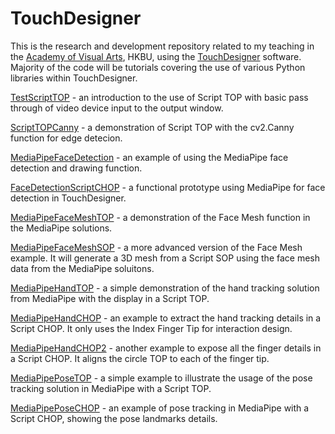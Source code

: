 # TouchDesigner
This is the research and development repository related to my teaching in the [Academy of Visual Arts](https://ava.hkbu.edu.hk), HKBU, using the [TouchDesigner](https://derivative.ca/) software. Majority of the code will be tutorials covering the use of various Python libraries within TouchDesigner.


[TestScriptTOP](http://www.magicandlove.com/blog/2021/05/24/script-top-in-touchdesigner/) - an introduction to the use of Script TOP with basic pass through of video device input to the output window.

[ScriptTOPCanny](http://www.magicandlove.com/blog/2021/05/24/script-top-in-touchdesigner-canny/) - a demonstration of Script TOP with the cv2.Canny function for edge detecion.

[MediaPipeFaceDetection](http://www.magicandlove.com/blog/2021/05/24/mediapipe-in-touchdesigner-2/) - an example of using the MediaPipe face detection and drawing function.

[FaceDetectionScriptCHOP](http://www.magicandlove.com/blog/2021/05/24/mediapipe-in-touchdesigner-3/) - a functional prototype using MediaPipe for face detection in TouchDesigner.

[MediaPipeFaceMeshTOP](http://www.magicandlove.com/blog/2021/05/31/mediapipe-in-touchdesigner-4/) - a demonstration of the Face Mesh function in the MediaPipe solutions.

[MediaPipeFaceMeshSOP](http://www.magicandlove.com/blog/2021/05/31/mediapipe-in-touchdesigner-5/) - a more advanced version of the Face Mesh example. It will generate a 3D mesh from a Script SOP using the face mesh data from the MediaPipe soluitons.

[MediaPipeHandTOP](http://www.magicandlove.com/blog/2021/06/02/mediapipe-in-touchdesigner-6/) - a simple demonstration of the hand tracking solution from MediaPipe with the display in a Script TOP.

[MediaPipeHandCHOP](http://www.magicandlove.com/blog/2021/06/02/mediapipe-in-touchdesigner-7/) - an example to extract the hand tracking details in a Script CHOP. It only uses the Index Finger Tip for interaction design.

[MediaPipeHandCHOP2](http://www.magicandlove.com/blog/2021/06/02/mediapipe-in-touchdesigner-8/) - another example to expose all the finger details in a Script CHOP. It aligns the circle TOP to each of the finger tip.

[MediaPipePoseTOP](http://www.magicandlove.com/blog/2021/06/03/mediapipe-in-touchdesigner-9/) - a simple example to illustrate the usage of the pose tracking solution in MediaPipe with a Script TOP.

[MediaPipePoseCHOP]() - an example of pose tracking in MediaPipe with a Script CHOP, showing the pose landmarks details.
